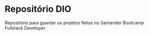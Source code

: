 # Repositório DIO

Repositório para guardar os projetos feitos no Santander Bootcamp Fullstack Developer.
